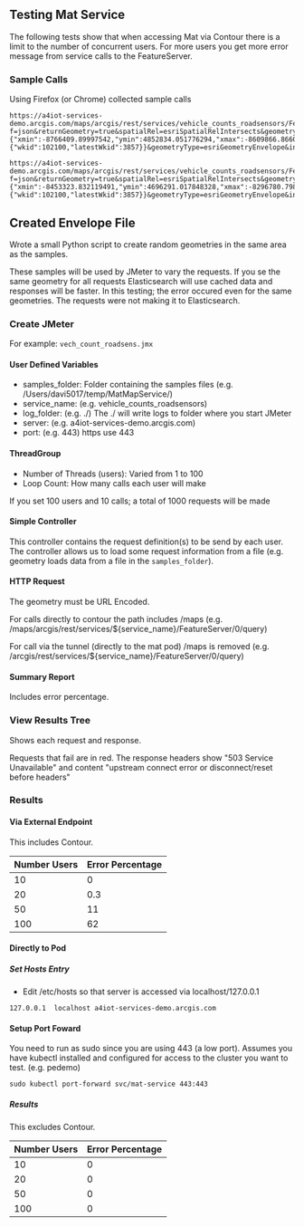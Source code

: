 
## Testing Mat Service

The following tests show that when accessing Mat via Contour there is a limit to the number of concurrent users.  For more users you get more error message from service calls to the FeatureServer.



### Sample Calls

Using Firefox (or Chrome) collected sample calls

```
https://a4iot-services-demo.arcgis.com/maps/arcgis/rest/services/vehicle_counts_roadsensors/FeatureServer/0/query?f=json&returnGeometry=true&spatialRel=esriSpatialRelIntersects&geometry={"xmin":-8766409.89997542,"ymin":4852834.051776294,"xmax":-8609866.866047455,"ymax":5009377.08570426,"spatialReference":{"wkid":102100,"latestWkid":3857}}&geometryType=esriGeometryEnvelope&inSR=102100&outFields=*&outSR=102100
```

```
https://a4iot-services-demo.arcgis.com/maps/arcgis/rest/services/vehicle_counts_roadsensors/FeatureServer/0/query?f=json&returnGeometry=true&spatialRel=esriSpatialRelIntersects&geometry={"xmin":-8453323.832119491,"ymin":4696291.017848328,"xmax":-8296780.798191525,"ymax":4852834.051776294,"spatialReference":{"wkid":102100,"latestWkid":3857}}&geometryType=esriGeometryEnvelope&inSR=102100&outFields=*&outSR=102100
```


## Created Envelope File

Wrote a small Python script to create random geometries in the same area as the samples.

These samples will be used by JMeter to vary the requests. If you se the same geometry for all requests Elasticsearch will use cached data and responses will be faster.  In this testing; the error occured even for the same geometries.  The requests were not making it to Elasticsearch.


### Create JMeter 

For example: ``vech_count_roadsens.jmx``

#### User Defined Variables

- samples_folder: Folder containing the samples files  (e.g. /Users/davi5017/temp/MatMapService/)
- service_name: (e.g. vehicle_counts_roadsensors)
- log_folder: (e.g. ./)  The ./ will write logs to folder where you start JMeter
- server: (e.g. a4iot-services-demo.arcgis.com)
- port: (e.g. 443) https use 443

#### ThreadGroup

- Number of Threads (users): Varied from 1 to 100
- Loop Count: How many calls each user will make 

If you set 100 users and 10 calls; a total of 1000 requests will be made

#### Simple Controller

This controller contains the request definition(s) to be send by each user.  The controller allows us to load some request information from a file (e.g. geometry loads data from a file in the ``samples_folder``).

#### HTTP Request

The geometry must be URL Encoded.  

For calls directly to contour the path includes /maps (e.g. /maps/arcgis/rest/services/${service_name}/FeatureServer/0/query)

For call via the tunnel (directly to the mat pod) /maps is removed (e.g. /arcgis/rest/services/${service_name}/FeatureServer/0/query)

#### Summary Report 

Includes error percentage.

### View Results Tree

Shows each request and response.  

Requests that fail are in red.  The response headers show "503 Service Unavailable" and content "upstream connect error or disconnect/reset before headers"

### Results

#### Via External Endpoint

This includes Contour.

|Number Users|Error Percentage|
|------------|----------------|
|10          |0               |
|20          |0.3             |
|50          |11              |
|100         |62              |


#### Directly to Pod

#####  Set Hosts Entry
- Edit /etc/hosts so that server is accessed via localhost/127.0.0.1

```
127.0.0.1  localhost a4iot-services-demo.arcgis.com
```

#### Setup Port Foward

You need to run as sudo since you are using 443 (a low port).  Assumes you have kubectl installed and configured for access to the cluster you want to test.  (e.g.  pedemo)

```
sudo kubectl port-forward svc/mat-service 443:443
```

##### Results

This excludes Contour.

|Number Users|Error Percentage|
|------------|----------------|
|10          |0               |
|20          |0               |
|50          |0               |
|100         |0               |



